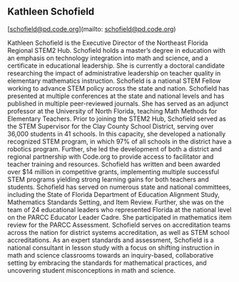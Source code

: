 ## Kathleen Schofield

[schofield@pd.code.org](mailto: schofield@pd.code.org)

Kathleen Schofield is the Executive Director of the Northeast Florida Regional STEM2 Hub. Schofield holds a master’s degree in education with an emphasis on technology integration into math and science, and a certificate in educational leadership. She is currently a doctoral candidate researching the impact of administrative leadership on teacher quality in elementary mathematics instruction. Schofield is a national STEM Fellow working to advance STEM policy across the state and nation. Schofield has presented at multiple conferences at the state and national levels and has published in multiple peer-reviewed journals. She has served as an adjunct professor at the University of North Florida, teaching Math Methods for Elementary Teachers.
Prior to joining the STEM2 Hub, Schofield served as the STEM Supervisor for the Clay County School District, serving over 36,000 students in 41 schools. In this capacity, she developed a nationally recognized STEM program, in which 97% of all schools in the district have a robotics program. Further, she led the development of both a district and regional partnership with Code.org to provide access to facilitator and teacher training and resources. Schofield has written and been awarded over $14 million in competitive grants, implementing multiple successful STEM programs yielding strong learning gains for both teachers and students.
Schofield has served on numerous state and national committees, including the State of Florida Department of Education Alignment Study, Mathematics Standards Setting, and Item Review. Further, she was on the team of 24 educational leaders who represented Florida at the national level on the PARCC Educator Leader Cadre. She participated in mathematics item review for the PARCC Assessment. Schofield serves on accreditation teams across the nation for district systems accreditation, as well as STEM school accreditations.
As an expert standards and assessment, Schofield is a national consultant in lesson study with a focus on shifting instruction in math and science classrooms towards an inquiry-based, collaborative setting by embracing the standards for mathematical practices, and uncovering student misconceptions in math and science.
